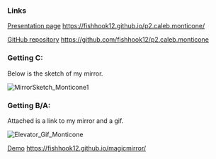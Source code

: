 ### Links
[Presentation page](https://fishhook12.github.io/p2.caleb.monticone) https://fishhook12.github.io/p2.caleb.monticone/

[GitHub repository](https://github.com/fishhook12/p2.caleb.monticone) https://github.com/fishhook12/p2.caleb.monticone

### Getting C:
  Below is the sketch of my mirror.

![MirrorSketch_Monticone1](https://github.com/fishhook12/p2.caleb.monticone/blob/main/p2.caleb.monticone.png?raw=true)

### Getting B/A:
  Attached is a link to my mirror and a gif.
  
  ![Elevator_Gif_Monticone](https://github.com/fishhook12/p2.caleb.monticone/blob/main/p2.caleb_monticone.gif?raw=true)
  
[Demo](https://fishhook12.github.io/magicmirror/) https://fishhook12.github.io/magicmirror/
